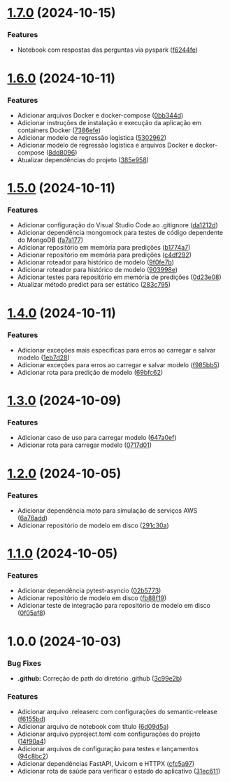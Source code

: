# [1.7.0](https://github.com/ernane/case-machine-learning-engineer-pleno/compare/v1.6.0...v1.7.0) (2024-10-15)


### Features

* Notebook com respostas das perguntas via pyspark ([f6244fe](https://github.com/ernane/case-machine-learning-engineer-pleno/commit/f6244fe891f80ac7fe197a742af9d6902faaa9d8))

# [1.6.0](https://github.com/ernane/case-machine-learning-engineer-pleno/compare/v1.5.0...v1.6.0) (2024-10-11)


### Features

* Adicionar arquivos Docker e docker-compose ([0bb344d](https://github.com/ernane/case-machine-learning-engineer-pleno/commit/0bb344dbe8ae6742b1826276ae203009e36cc4b3))
* Adicionar instruções de instalação e execução da aplicação em containers Docker ([7386efe](https://github.com/ernane/case-machine-learning-engineer-pleno/commit/7386efe9b8e80752cc40749808bddaefe864ef4d))
* Adicionar modelo de regressão logística ([5302962](https://github.com/ernane/case-machine-learning-engineer-pleno/commit/53029620ba16fae28f4dcdd8b2b6fcd523698d19))
* Adicionar modelo de regressão logística e arquivos Docker e docker-compose ([8dd8096](https://github.com/ernane/case-machine-learning-engineer-pleno/commit/8dd809622c2e42e4f3de22b65aa9a2dd1147f01a))
* Atualizar dependências do projeto ([385e958](https://github.com/ernane/case-machine-learning-engineer-pleno/commit/385e958e85bad6a526bb02864085970d6273ab93))

# [1.5.0](https://github.com/ernane/case-machine-learning-engineer-pleno/compare/v1.4.0...v1.5.0) (2024-10-11)


### Features

* Adicionar configuração do Visual Studio Code ao .gitignore ([da1212d](https://github.com/ernane/case-machine-learning-engineer-pleno/commit/da1212d616bfca5f1c538fff0dcbdfbef86f0838))
* Adicionar dependência mongomock para testes de código dependente do MongoDB ([fa7a177](https://github.com/ernane/case-machine-learning-engineer-pleno/commit/fa7a1770346a878c9afd29d248f75b3401c0e348))
* Adicionar repositório em memória para predições ([b1774a7](https://github.com/ernane/case-machine-learning-engineer-pleno/commit/b1774a742e5f75b7d8b55f4d9d022dc02a0e4dc1))
* Adicionar repositório em memória para predições ([c4df292](https://github.com/ernane/case-machine-learning-engineer-pleno/commit/c4df292116e6d745f85e442896e7d797ca00ada4))
* Adicionar roteador para histórico de modelo ([9f0fe7b](https://github.com/ernane/case-machine-learning-engineer-pleno/commit/9f0fe7b52bd1c93c13d4122d45abc30c4ce794e7))
* Adicionar roteador para histórico de modelo ([903998e](https://github.com/ernane/case-machine-learning-engineer-pleno/commit/903998e3cb38d80c5c573a02b24ac26f02245044))
* Adicionar testes para repositório em memória de predições ([0d23e08](https://github.com/ernane/case-machine-learning-engineer-pleno/commit/0d23e08006d2e0114bd83d3ce5ea604990caf57d))
* Atualizar método predict para ser estático ([283c795](https://github.com/ernane/case-machine-learning-engineer-pleno/commit/283c7958ae8fa76f872d26687221c5222afdcdef))

# [1.4.0](https://github.com/ernane/case-machine-learning-engineer-pleno/compare/v1.3.0...v1.4.0) (2024-10-11)


### Features

* Adicionar exceções mais específicas para erros ao carregar e salvar modelo ([1eb7d28](https://github.com/ernane/case-machine-learning-engineer-pleno/commit/1eb7d28cecbc301bd57ba92d0b5d100738cfbd65))
* Adicionar exceções para erros ao carregar e salvar modelo ([f985bb5](https://github.com/ernane/case-machine-learning-engineer-pleno/commit/f985bb5e4800c6051fba68f5c796f08bcdd2b23d))
* Adicionar rota para predição de modelo ([69bfc62](https://github.com/ernane/case-machine-learning-engineer-pleno/commit/69bfc6221555500dc96514f932276fdb318f117e))

# [1.3.0](https://github.com/ernane/case-machine-learning-engineer-pleno/compare/v1.2.0...v1.3.0) (2024-10-09)


### Features

* Adicionar caso de uso para carregar modelo ([647a0ef](https://github.com/ernane/case-machine-learning-engineer-pleno/commit/647a0eff916067c67190daddf46bd5189a24619e))
* Adicionar rota para carregar modelo ([0717d01](https://github.com/ernane/case-machine-learning-engineer-pleno/commit/0717d0164553c6c00a66eaf9ac47b8edaccae6f8))

# [1.2.0](https://github.com/ernane/case-machine-learning-engineer-pleno/compare/v1.1.0...v1.2.0) (2024-10-05)


### Features

* Adicionar dependência moto para simulação de serviços AWS ([6a76add](https://github.com/ernane/case-machine-learning-engineer-pleno/commit/6a76add0eb38e1ba084887da11976a4f64c87839))
* Adicionar repositório de modelo em disco ([291c30a](https://github.com/ernane/case-machine-learning-engineer-pleno/commit/291c30ac7e7f7de14042ecd178cc60fb79dfd790))

# [1.1.0](https://github.com/ernane/case-machine-learning-engineer-pleno/compare/v1.0.0...v1.1.0) (2024-10-05)


### Features

* Adicionar dependência pytest-asyncio ([02b5773](https://github.com/ernane/case-machine-learning-engineer-pleno/commit/02b57732eea3b5335a303dbf214d6a4e54187ed1))
* Adicionar repositório de modelo em disco ([fb88f19](https://github.com/ernane/case-machine-learning-engineer-pleno/commit/fb88f19513e4020653172f22b783ebb048a72b93))
* Adicionar teste de integração para repositório de modelo em disco ([0f05af8](https://github.com/ernane/case-machine-learning-engineer-pleno/commit/0f05af851608646bbe0d5ec00507ad916195d680))

# 1.0.0 (2024-10-03)


### Bug Fixes

* **.github:** Correção de path do diretório .github ([3c99e2b](https://github.com/ernane/case-machine-learning-engineer-pleno/commit/3c99e2bc46db9d93a497b0a4cf61c8b3ab9c9663))


### Features

* Adicionar arquivo .releaserc com configurações do semantic-release ([f6155bd](https://github.com/ernane/case-machine-learning-engineer-pleno/commit/f6155bd410562a1eddcee9cabb1ceb4cb77c966c))
* Adicionar arquivo de notebook com título ([6d09d5a](https://github.com/ernane/case-machine-learning-engineer-pleno/commit/6d09d5a6db92ffea169448de80bacaf401998be4))
* Adicionar arquivo pyproject.toml com configurações do projeto ([14f90a4](https://github.com/ernane/case-machine-learning-engineer-pleno/commit/14f90a425899e1094101477e6e7521ab949e30fd))
* Adicionar arquivos de configuração para testes e lançamentos ([94c8bc2](https://github.com/ernane/case-machine-learning-engineer-pleno/commit/94c8bc21ee79c99f56d8b23a298ee623abb99581))
* Adicionar dependências FastAPI, Uvicorn e HTTPX ([cfc5a97](https://github.com/ernane/case-machine-learning-engineer-pleno/commit/cfc5a97cb254de6dc064f0176bb30a96f411ac7c))
* Adicionar rota de saúde para verificar o estado do aplicativo ([31ec611](https://github.com/ernane/case-machine-learning-engineer-pleno/commit/31ec61179d5f01c63d11ce16416e1684ac404acc))
